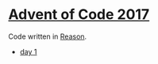 # [Advent of Code 2017](http://adventofcode.com/2017)
Code written in [Reason](https://reasonml.github.io).

- [day 1](src/day1.re)
